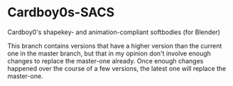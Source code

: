 # Cardboy0s-SACS
Cardboy0's shapekey- and animation-compliant softbodies (for Blender)

This branch contains versions that have a higher version than the current one in the master branch, but that in my opinion don't involve enough changes to replace the master-one already. Once enough changes happened over the course of a few versions, the latest one will replace the master-one.
